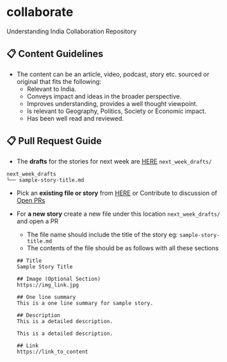 # collaborate
Understanding India Collaboration Repository

## :clipboard: Content Guidelines

- The content can be an article, video, podcast, story etc. sourced or original that fits the following:
    - Relevant to India.
    - Conveys impact and ideas in the broader perspective.
    - Improves understanding, provides a well thought viewpoint.
    - Is relevant to Geography, Politics, Society or Economic impact.
    - Has been well read and reviewed.

## :clipboard: Pull Request Guide

- The **drafts** for the stories for next week are
[HERE](next_week_drafts) `next_week_drafts/`
```
next_week_drafts
└── sample-story-title.md
```

- Pick an **existing file or story** from [HERE](next_week_drafts) or
Contribute to discussion of [Open PRs](https://github.com/understandingindia/collaborate/pulls)

- For **a new story** create a new file under this location `next_week_drafts/` and open a PR
    - The file name should include the title of the story eg: `sample-story-title.md`
    - The contents of the file should be as follows with all these sections
    ```
    ## Title
    Sample Story Title

    ## Image (Optional Section)
    https://img_link.jpg

    ## One line summary
    This is a one line summary for sample story.

    ## Description
    This is a detailed description.

    This is a detailed description.
    
    ## Link
    https://link_to_content
    ```
